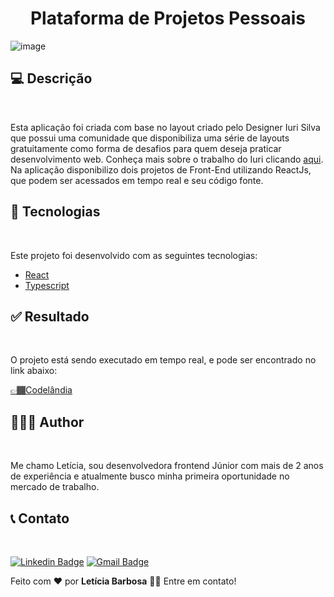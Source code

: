 <h1 align="center">Plataforma de Projetos Pessoais</h1>


![image](https://user-images.githubusercontent.com/78429537/179375914-418ce6df-0d78-40a0-a1be-e136806a7962.png)

<h2>💻 Descrição</h2>
<br style="border: 1px solid #F0F0F0" /> 
<p>Esta aplicação foi criada com base no layout criado pelo Designer Iuri Silva que possui uma comunidade que disponibiliza uma série de layouts gratuitamente como forma de desafios para quem deseja praticar desenvolvimento web. Conheça mais sobre o trabalho do Iuri clicando  <a href="https://www.instagram.com/iuricode/">aqui</a>. Na aplicação disponibilizo dois projetos de Front-End utilizando ReactJs, que podem ser acessados em tempo real e seu código fonte.</p>

<h2>🚀 Tecnologias</h2>
<br style="border: 1px solid #F0F0F0" /> 

<span>Este projeto foi desenvolvido com as seguintes tecnologias:</span>
- <a href="https://pt-br.reactjs.org/" target="_blank">React</a>
- <a href="https://www.typescriptlang.org/docs/" target="_blank">Typescript</a>

<h2>✅ Resultado</h2>
<br style="border: 1px solid #F0F0F0" /> 

<span>O projeto está sendo executado em tempo real, e pode ser encontrado no link abaixo:</span>
<p><a href="https://codelandia-desafio-22-lovat.vercel.app/" target="_blank">👉🏾Codelândia</a></p>

<h2>👩🏽‍💻 Author</h2>
<br style="border: 1px solid #F0F0F0" /> 
<p>Me chamo Letícia, sou desenvolvedora frontend Júnior com mais de 2 anos de experiência e atualmente busco minha primeira oportunidade no mercado de trabalho.</p>

<h2>📞 Contato</h2>
<br style="border: 1px solid #F0F0F0" /> 

[![Linkedin Badge](https://img.shields.io/badge/-Letícia-blue?style=flat-square&logo=Linkedin&logoColor=white&link=https://www.linkedin.com/in/leticia-pbs/)](https://www.linkedin.com/in/leticia-pbs/) 
[![Gmail Badge](https://img.shields.io/badge/-leticiapbs408@gmail.com-c14438?style=flat-square&logo=Gmail&logoColor=white&link=mailto:leticiapbs408@gmail.com)](mailto:leticiapbs408@gmail.com)

Feito com ❤️ por <strong>Letícia Barbosa</strong> 👋🏽 Entre em contato!



